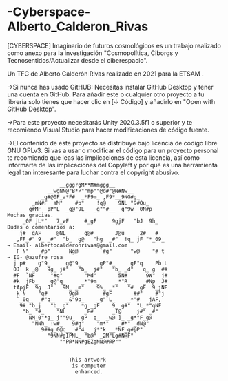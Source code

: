 # -Cyberspace-Alberto_Calderon_Rivas
 [CYBERSPACE] Imaginario de futuros cosmológicos es un trabajo realizado como anexo para la investigación
         "Cosmopolítica, Ciborgs y Tecnosentidos/Actualizar desde el ciberespacio".
         

Un TFG de Alberto Calderón Rivas realizado en 2021 para la ETSAM . 



→Si nunca has usado GitHUB: Necesitas instalar GitHub Desktop y tener una cuenta en GitHub. Para añadir este o cualquier otro proyecto a tu librería solo tienes que hacer clic en [↓ Código] y añadirlo en "Open with GitHub Desktop".

→Para este proyecto necesitarás Unity 2020.3.5f1 o superior y te recomiendo Visual Studio para hacer modificaciones de código fuente.


→El contenido de este proyecto se distribuye bajo licencia de código libre GNU GPLv3. Si vas a usar o modificar el código para un proyecto personal te recomiendo que leas las implicaciones de esta licencia, así como informarte de las implicaciones del Copyleft y por qué es una herramienta legal tan interesante para luchar contra el copyright abusivo.

                          
                     __gggrgM**M#mggg__
                 __wgNN@"B*P""mp""@d#"@N#Nw__
               _g#@0F_a*F#  _*F9m_ ,F9*__9NG#g_
            _mN#F  aM"    #p"    !q@    9NL "9#Qu_
           g#MF _pP"L  _g@"9L_  _g""#__  g"9w_ 0N#p                        Muchas gracias. 
         _0F jL*"   7_wF     #_gF     9gjF   "bJ  9h_                      Dudas o comentarios a:
        j#  gAF    _@NL     _g@#_      J@u_    2#_  #_
       ,FF_#" 9_ _#"  "b_  g@   "hg  _#"  !q_ jF "*_09_                    → Email- albertocalderonrivas@gmail.com
       F N"    #p"      Ng@       `#g"      "w@    "# t                    → IG- @azufre_rosa  
      j p#    g"9_     g@"9_      gP"#_     gF"q    Pb L
      0J  k _@   9g_ j#"   "b_  j#"   "b_ _d"   q_ g  ##
      #F  `NF     "#g"       "Md"       5N#      9W"  j#
      #k  jFb_    g@"q_     _*"9m_     _*"R_    _#Np  J#
      tApjF  9g  J"   9M_ _m"    9%_ _*"   "#  gF  9_jNF
       k`N    "q#       9g@        #gF       ##"    #"j
       `_0q_   #"q_    _&"9p_    _g"`L_    _*"#   jAF,'
        9# "b_j   "b_ g"    *g _gF    9_ g#"  "L_*"qNF
         "b_ "#_    "NL      _B#      _I@     j#" _#"
           NM_0"*g_ j""9u_  gP  q_  _w@ ]_ _g*"F_g@
            "NNh_ !w#_   9#g"    "m*"   _#*" _dN@"
               9##g_0@q__ #"4_  j*"k __*NF_g#@P"
                 "9NN#gIPNL_ "b@" _2M"Lg#N@F"
                     ""P@*NN#gEZgNN@#@P""


                        This artwork  
                         is computer    
                          enhanced. 
                          

